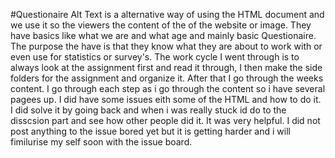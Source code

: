 #Questionaire
Alt Text is a alternative way of using the HTML document and we use it so the viewers the content of the of the website or image.
They have basics like what we are and what age and mainly basic Questionaire. The purpose the have is that they know what they are about to work with or even use for statistics or survey's.
The work cycle I went through is to always look at the assignment first and read it through, I then make the side folders for the assignment and organize it. After that I go through the weeks content. I go through each step as i go through the content so i have several pagees up. I did have some issues eith some of the HTML and how to do it. I did solve it by going back and when i was really stuck id do to the disscsion part and see how other people did it. It was very helpful. I did not post anything to the issue bored yet but it is getting harder and i will fimilurise my self soon with the issue board.  
